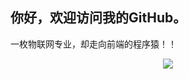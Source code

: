## 你好，欢迎访问我的GitHub。
一枚物联网专业，却走向前端的程序猿！！


<center>
<img src="https://cdn.jsdelivr.net/gh/wangyang-o/imgcdn@master/img/timg.gif"/>
</center>
